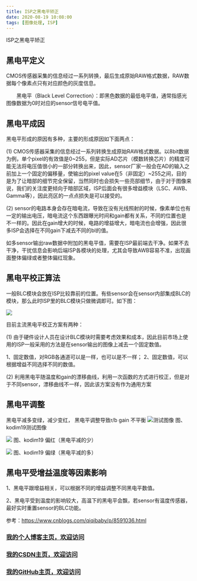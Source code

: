 ```yaml
---
title: ISP之黑电平矫正
date: 2020-08-19 10:08:00
tags: [图像处理, ISP]
---
```


ISP之黑电平矫正
<!--more-->


## 黑电平定义
CMOS传感器采集的信息经过一系列转换，最后生成原始RAW格式数据，RAW数据每个像素点只有对应颜色的灰度信息。

　　黑电平（Black Level Correction）：即黑色数据的最低电平值，通常指感光图像数据为0时对应的sensor信号电平值。

## 黑电平成因

黑电平形成的原因有多种，主要的形成原因如下面两点：

(1) CMOS传感器采集的信息经过一系列转换生成原始RAW格式数据。以8bit数据为例，单个pixel的有效值是0~255，但是实际AD芯片（模数转换芯片）的精度可能无法将电压值很小的一部分转换出来，因此，sensor厂家一般会在AD的输入之前加上一个固定的偏移量，使输出的pixel value在5（非固定）~255之间，目的是为了让暗部的细节完全保留，当然同时也会损失一些亮部细节，由于对于图像来说，我们的关注度更倾向于暗部区域，ISP后面会有很多增益模块（LSC、AWB、Gamma等），因此亮区的一点点损失是可以接受的。

(2)  sensor的电路本身会存在暗电流，导致在没有光线照射的时候，像素单位也有一定的输出电压，暗电流这个东西跟曝光时间和gain都有关系，不同的位置也是不一样的。因此在gain增大的时候，电路的增益增大，暗电流也会增强，因此很多ISP会选择在不同gain下减去不同的bl的值。

如多sensor输出raw数据中附加的黑电平值，需要在ISP最前端去干净。如果不去干净，干扰信息会影响后端ISP各模块的处理，尤其会导致AWB容易不准，出现画面整体偏绿或者整体偏红现象。

## 黑电平校正算法

一般BLC模块会放在ISP比较靠前的位置。有些sensor会在sensor内部集成BLC的模块，那么此时ISP里的BLC模块只做微调即可。如下图：

![](https://img-blog.nos-eastchina1.126.net/blog/blog_camera-isp-flow.png)


目前主流黑电平校正方案有两种：

(1) 由于硬件设计人员在设计BLC模块时需要考虑效果和成本，因此目前市场上使用的ISP一般采用的方法是在sensor输出的图像上减去一个固定数值。

1、固定数值，对RGB各通道可以是一样，也可以是不一样；
2、固定数值，可以根据增益不同选择不同的数值。

(2) 利用黑电平随温度和gain的漂移曲线，利用一次函数的方式进行校正，但是对于不同sensor，漂移曲线不一样，因此该方案没有作为通用方案

## 黑电平调整
黑电平减多变绿，减少变红， 黑电平调整导致r/b gain 不平衡
![测试图像](https://img-blog.nos-eastchina1.126.net/PersonalPhoto/Blog_Demosaic_kodim19.png)
图、kodim19测试图像

![](https://img-blog.nos-eastchina1.126.net/PersonalPhoto/blog_blc_i_R.png)
图、kodim19 偏红（黑电平减的少）

![](https://img-blog.nos-eastchina1.126.net/PersonalPhoto/blog_blc_i_G.png)
图、kodim19 偏绿（黑电平减的多）


## 黑电平受增益温度等因素影响 
1、黑电平跟增益相关，可以根据不同的增益调整不同黑电平数值。      

2、黑电平受到温度的影响较大，高温下的黑电平会飘，若sensor有温度传感器，最好实时重置sensor的BLC功能。

参考：https://www.cnblogs.com/qiqibaby/p/8591036.html
 


### [我的个人博客主页，欢迎访问](http://www.aomanhao.top/)
### [我的CSDN主页，欢迎访问](https://blog.csdn.net/Aoman_Hao)
### [我的GitHub主页，欢迎访问](https://github.com/AomanHao)


